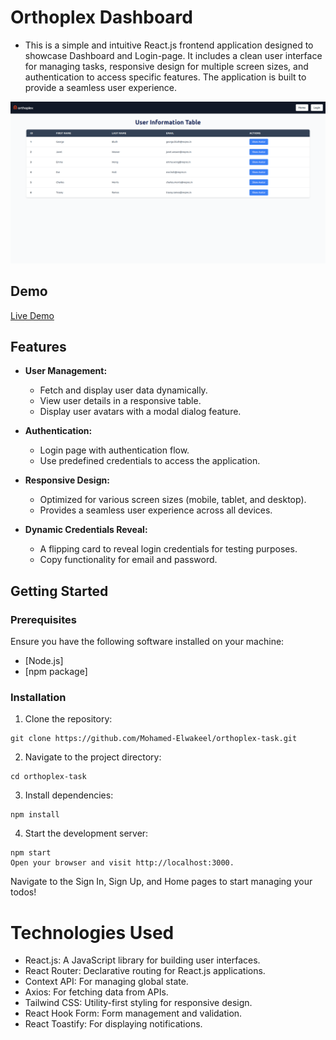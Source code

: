 # Orthoplex Dashboard

- This is a simple and intuitive React.js frontend application designed to showcase Dashboard and Login-page. It includes a clean user interface for managing tasks, responsive design for multiple screen sizes, and authentication to access specific features. The application is built to provide a seamless user experience.

![Home Page](src/Assets/Orthoplex-Task.png)

## Demo

<a href="https://orthoplex-task.netlify.app/" target="_blank">Live Demo</a>

## Features

- **User Management:**

  - Fetch and display user data dynamically.
  - View user details in a responsive table.
  - Display user avatars with a modal dialog feature.

- **Authentication:**

  - Login page with authentication flow.
  - Use predefined credentials to access the application.

- **Responsive Design:**
  - Optimized for various screen sizes (mobile, tablet, and desktop).
  - Provides a seamless user experience across all devices.

- **Dynamic Credentials Reveal:**
  - A flipping card to reveal login credentials for testing purposes.
  - Copy functionality for email and password.

## Getting Started

### Prerequisites

Ensure you have the following software installed on your machine:

- [Node.js]
- [npm package]

### Installation

1. Clone the repository:

```
git clone https://github.com/Mohamed-Elwakeel/orthoplex-task.git
```

2. Navigate to the project directory:

```
cd orthoplex-task
```

3. Install dependencies:

```
npm install
```

4. Start the development server:

```
npm start
Open your browser and visit http://localhost:3000.
```

Navigate to the Sign In, Sign Up, and Home pages to start managing your todos!

# Technologies Used

- React.js: A JavaScript library for building user interfaces.
- React Router: Declarative routing for React.js applications.
- Context API: For managing global state.
- Axios: For fetching data from APIs.
- Tailwind CSS: Utility-first styling for responsive design.
- React Hook Form: Form management and validation.
- React Toastify: For displaying notifications.